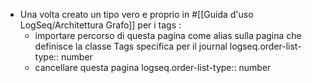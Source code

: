 - Una volta creato un tipo vero e proprio in #[[Guida d'uso LogSeq/Architettura Grafo]] per i tags :
	- importare percorso di questa pagina come alias sulla pagina che definisce la classe Tags specifica per il journal
	  logseq.order-list-type:: number
	- cancellare questa pagina
	  logseq.order-list-type:: number